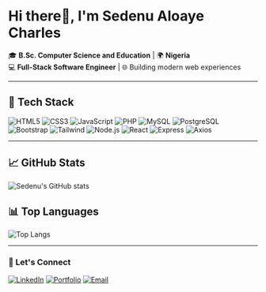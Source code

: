 # Hi there👋, I'm Sedenu Aloaye Charles 

🎓 **B.Sc. Computer Science and Education** | 🌍 **Nigeria**  
💻 **Full-Stack Software Engineer** | 🌐 Building modern web experiences  

---

## 🚀 Tech Stack
![HTML5](https://img.shields.io/badge/HTML5-%23E34F26.svg?style=flat-square&logo=html5&logoColor=white)
![CSS3](https://img.shields.io/badge/CSS3-%231572B6.svg?style=flat-square&logo=css3&logoColor=white)
![JavaScript](https://img.shields.io/badge/JavaScript-%23F7DF1E.svg?style=flat-square&logo=javascript&logoColor=black)
![PHP](https://img.shields.io/badge/PHP-%23777BB4.svg?style=flat-square&logo=php&logoColor=white)
![MySQL](https://img.shields.io/badge/MySQL-%234479A1.svg?style=flat-square&logo=mysql&logoColor=white)
![PostgreSQL](https://img.shields.io/badge/PostgreSQL-%234479A1.svg?style=flat-square&logo=postgresql&logoColor=white)
![Bootstrap](https://img.shields.io/badge/Bootstrap-563D7C?style=flat&logo=bootstrap&logoColor=white)
![Tailwind](https://img.shields.io/badge/Tailwind_CSS-grey?style=flat&logo=tailwind-css&logoColor=38B2AC)
![Node.js](https://img.shields.io/badge/Node.js-%23339933.svg?style=flat-square&logo=nodedotjs&logoColor=white)
![React](https://img.shields.io/badge/React-%2361DAFB.svg?style=flat-square&logo=react&logoColor=black)
![Express](https://img.shields.io/badge/Express.js-000000?logo=express&logoColor=fff&style=flat)
![Axios](https://img.shields.io/badge/-Axios-C0C0C0?style=flat&logo=Axios&logoColor=5A29E4)

---

## 📈 GitHub Stats
![Sedenu's GitHub stats](https://github-readme-stats.vercel.app/api?username=charlesaloaye&show_icons=true&theme=radical)

## 📊 Top Languages
![Top Langs](https://github-readme-stats.vercel.app/api/top-langs/?username=charlesaloaye&layout=compact&theme=radical)

---

### 🔗 Let's Connect
[![LinkedIn](https://img.shields.io/badge/LinkedIn-%230077B5.svg?style=flat-square&logo=linkedin&logoColor=white)](https://www.linkedin.com/in/charles-sedenu)
[![Portfolio](https://img.shields.io/badge/Portfolio-%23000000.svg?style=flat-square&logo=google-chrome&logoColor=white)](https://github.com/charlesaloaye/repo)
[![Email](https://img.shields.io/badge/Email-D14836.svg?style=flat-square&logo=gmail&logoColor=white)](mailto:charlestechy0@gmail.com)


<!--
<a href="https://github.com/charlesaloaye/">
  <img height=200 align="center" src="https://github-readme-stats.vercel.app/api/top-langs?username=charlesaloaye&layout=compact&langs_count=8&card_width=320" />
</a>
<a href="https://github.com/charlesaloaye/">
  <img height=200 align="center" src="https://github-readme-stats.vercel.app/api/top-langs/?username=charlesaloaye&hide_progress=true&card_width=320" />
</a>
-->


<!--
![Anurag's GitHub stats](https://github-readme-stats.vercel.app/api?username=charlesaloaye&show_icons=true&theme=radical)

![Top Langs](https://github-readme-stats.vercel.app/api/top-langs/?username=charlesaloaye&hide_progress=true)

[![GitHub Streak](https://streak-stats.demolab.com?user=charlesaloaye&theme=vue-dark&hide_border=true&border_radius=0&exclude_days=Sun%2CMon%2CTue%2CWed%2CThu%2CFri%2CSat)](https://git.io/streak-stats)

**charlesaloaye/charlesaloaye** is a ✨ _special_ ✨ repository because its `README.md` (this file) appears on your GitHub profile.

Here are some ideas to get you started:

- 🔭 I’m currently working on ...
- 🌱 I’m currently learning ...
- 👯 I’m looking to collaborate on ...
- 🤔 I’m looking for help with ...
- 💬 Ask me about ...
- 📫 How to reach me: ...
- 😄 Pronouns: ...
- ⚡ Fun fact: ...
-->
